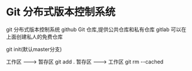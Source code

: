 # Git 分布式版本控制系统
git     分布式版本控制系统
github  Git 仓库,提供公共仓库和私有仓库
gitlab  可以在上面创建私人的免费仓库

git init(默认master分支)

工作区 ---> 暂存区
git add .
暂存区 ---> 工作区
git rm --cached